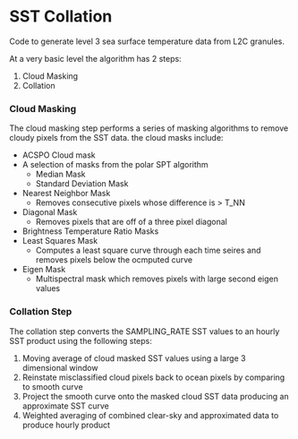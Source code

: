 # SST Collation

Code to generate level 3 sea surface temperature data from L2C granules.

At a very basic level the algorithm has 2 steps:

1. Cloud Masking
2. Collation

### Cloud Masking

The cloud masking step performs a series of masking algorithms to remove
cloudy pixels from the SST data. the cloud masks include:

* ACSPO Cloud mask
* A selection of masks from the polar SPT algorithm
  - Median Mask
  - Standard Deviation Mask
* Nearest Neighbor Mask
  - Removes consecutive pixels whose difference is > T_NN
* Diagonal Mask
  - Removes pixels that are off of a three pixel diagonal
* Brightness Temperature Ratio Masks
* Least Squares Mask
  - Computes a  least square curve through each time seires and removes pixels below the ocmputed curve
* Eigen Mask
  - Multispectral mask which removes pixels with large second eigen values


### Collation Step

The collation step converts the SAMPLING_RATE SST values to an hourly SST product using the following steps:

1. Moving average of cloud masked SST values using a large 3 dimensional window
2. Reinstate misclassified cloud pixels back to ocean pixels by comparing to smooth curve
3. Project the smooth curve onto the masked cloud SST data producing an approximate SST curve
4. Weighted averaging of combined clear-sky and approximated data to produce hourly product